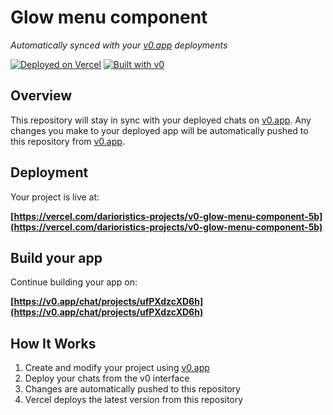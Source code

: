 # Glow menu component

*Automatically synced with your [v0.app](https://v0.app) deployments*

[![Deployed on Vercel](https://img.shields.io/badge/Deployed%20on-Vercel-black?style=for-the-badge&logo=vercel)](https://vercel.com/darioristics-projects/v0-glow-menu-component-5b)
[![Built with v0](https://img.shields.io/badge/Built%20with-v0.app-black?style=for-the-badge)](https://v0.app/chat/projects/ufPXdzcXD6h)

## Overview

This repository will stay in sync with your deployed chats on [v0.app](https://v0.app).
Any changes you make to your deployed app will be automatically pushed to this repository from [v0.app](https://v0.app).

## Deployment

Your project is live at:

**[https://vercel.com/darioristics-projects/v0-glow-menu-component-5b](https://vercel.com/darioristics-projects/v0-glow-menu-component-5b)**

## Build your app

Continue building your app on:

**[https://v0.app/chat/projects/ufPXdzcXD6h](https://v0.app/chat/projects/ufPXdzcXD6h)**

## How It Works

1. Create and modify your project using [v0.app](https://v0.app)
2. Deploy your chats from the v0 interface
3. Changes are automatically pushed to this repository
4. Vercel deploys the latest version from this repository
